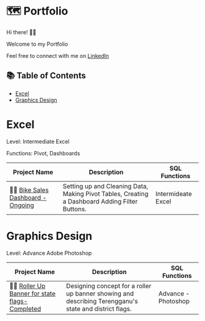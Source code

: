 # 🗺 Portfolio

Hi there! 🙋🏻‍

Welcome to my Portfolio

Feel free to connect with me on [LinkedIn](https://www.linkedin.com/in/wanafnan/) 

## 📚 Table of Contents
- [Excel](#excel)
- [Graphics Design](#graphics-design)

# Excel

Level: Intermediate Excel

Functions: Pivot, Dashboards

| Project Name | Description | SQL Functions |
|---|---|---|
| 🚴‍♀️ [Bike Sales Dashboard - Ongoing](https://github.com/AfnanMalik95/Excel) |Setting up and Cleaning Data, Making Pivot Tables, Creating a Dashboard Adding Filter Buttons. | Intermideate Excel |  

# Graphics Design

Level: Advance Adobe Photoshop

| Project Name | Description | SQL Functions |
|---|---|---|
| 🧑‍💻 [Roller Up Banner for state flags- Completed](https://github.com/AfnanMalik95/Graphics-Design/blob/main/bendera%20negeri%20dan%20daerah.png) |Designing concept for a roller up banner showing and describing Terengganu's state and district flags. | Advance - Photoshop |  
